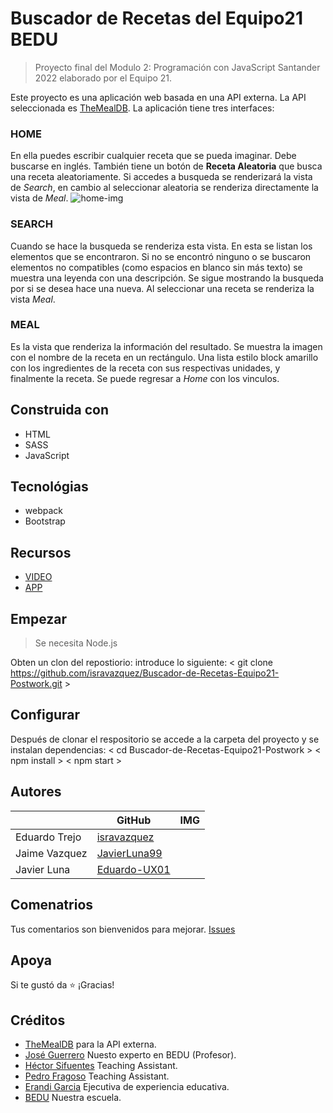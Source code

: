# Buscador de Recetas del Equipo21 BEDU

> Proyecto final del Modulo 2: Programación con JavaScript Santander 2022 elaborado por el Equipo 21.

Este proyecto es una aplicación web basada en una API externa. La API seleccionada es [TheMealDB](https://www.themealdb.com/api.php).
La aplicación tiene tres interfaces: 

### HOME
En ella puedes escribir cualquier receta que se pueda imaginar. Debe buscarse en inglés. También tiene un botón de **Receta Aleatoria** que busca una receta aleatoriamente. Si accedes a busqueda se renderizará la vista de *Search*, en cambio al seleccionar aleatoria se renderiza directamente la vista de *Meal*.
![home-img](https://drive.google.com/file/d/1y-fZGefXk4RA8RrnwkCYPDvP3MGDqAAw/view?usp=sharing)

### SEARCH
Cuando se hace la busqueda se renderiza esta vista. En esta se listan los elementos que se encontraron. Si no se encontró ninguno o se buscaron elementos no compatibles (como espacios en blanco sin más texto) se muestra una leyenda con una descripción. Se sigue mostrando la busqueda por si se desea hace una nueva. Al seleccionar una receta se renderiza la vista *Meal*.


### MEAL
Es la vista que renderiza la información del resultado. Se muestra la imagen con el nombre de la receta en un rectángulo. Una lista estilo block amarillo con los ingredientes de la receta con sus respectivas unidades, y finalmente la receta. Se puede regresar a *Home* con los vinculos.

## Construida con
- HTML
- SASS
- JavaScript

## Tecnológias
- webpack
- Bootstrap

## Recursos
- [VIDEO]()
- [APP]()

## Empezar

> Se necesita Node.js

Obten un clon del repostiorio: introduce lo siguiente:
< git clone https://github.com/isravazquez/Buscador-de-Recetas-Equipo21-Postwork.git >

## Configurar
Después de clonar el respositorio se accede a la carpeta del proyecto y se instalan dependencias:
< cd Buscador-de-Recetas-Equipo21-Postwork >
< npm install >
< npm start >

## Autores
|                |GitHub                                         |IMG                          |
|----------------|-----------------------------------------------|-----------------------------|
|Eduardo Trejo   |[isravazquez](https://github.com/isravazquez)  |                             |
|Jaime Vazquez   |[JavierLuna99](https://github.com/JavierLuna99)|                             |
|Javier Luna     |[Eduardo-UX01](https://github.com/Eduardo-UX01)|                             |

## Comenatrios
Tus comentarios son bienvenidos para mejorar. [Issues](https://github.com/isravazquez/Buscador-de-Recetas-Equipo21-Postwork/issues)

## Apoya
Si te gustó da ⭐️ ¡Gracias!

## Créditos
- [TheMealDB](https://www.themealdb.com/api.php) para la API externa.
- [José Guerrero](https://www.linkedin.com/in/jos%C3%A9-guerrero-3669481/) Nuesto experto en BEDU (Profesor).
- [Héctor Sifuentes](https://www.linkedin.com/in/hectorsifloz) Teaching Assistant.
- [Pedro Fragoso](https://www.linkedin.com/in/pedrofragosomaldonado) Teaching Assistant.
- [Erandi Garcia](https://www.linkedin.com/in/erandi-garc%C3%ADa-b74a341b2/) Ejecutiva de experiencia educativa.
- [BEDU](https://bedu.org/) Nuestra escuela.
